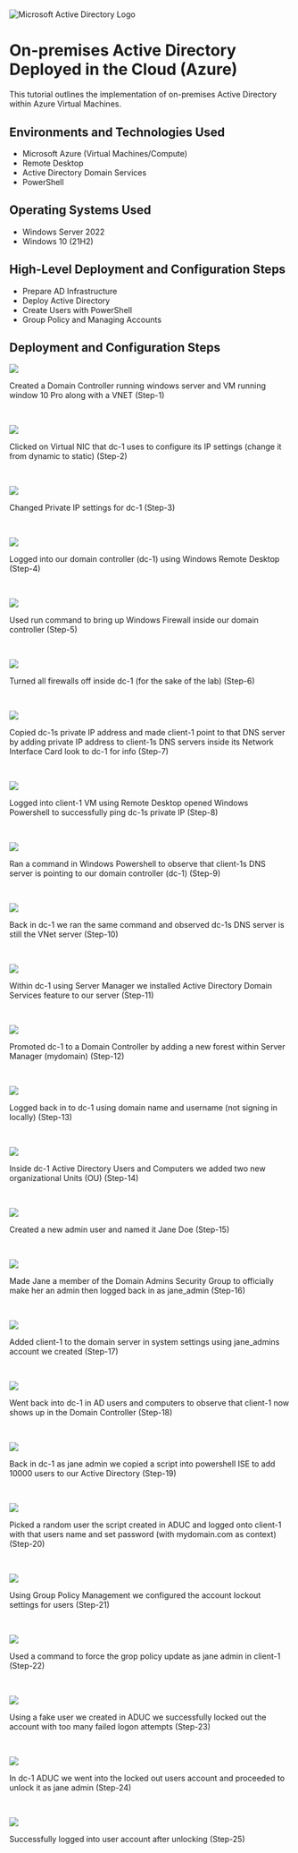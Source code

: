 # <p align="center">
<img src="https://i.imgur.com/pU5A58S.png" alt="Microsoft Active Directory Logo"/>
</p>

<h1>On-premises Active Directory Deployed in the Cloud (Azure)</h1>
This tutorial outlines the implementation of on-premises Active Directory within Azure Virtual Machines.<br />



<h2>Environments and Technologies Used</h2>

- Microsoft Azure (Virtual Machines/Compute)
- Remote Desktop
- Active Directory Domain Services
- PowerShell

<h2>Operating Systems Used </h2>

- Windows Server 2022
- Windows 10 (21H2)

<h2>High-Level Deployment and Configuration Steps</h2>

- Prepare AD Infrastructure
- Deploy Active Directory
- Create Users with PowerShell
- Group Policy and Managing Accounts

<h2>Deployment and Configuration Steps</h2>

<p>
<img src="https://i.imgur.com/D33mC3E.png"
</p>
<p>
Created a Domain Controller running windows server and VM running window 10 Pro along with a VNET (Step-1)
</p>
<br />

<p>
<img src="https://i.imgur.com/G9sodJC.png"
</p>
<p>
Clicked on Virtual NIC that dc-1 uses to configure its IP settings (change it from dynamic to static) (Step-2)
</p>
<br />

<p>
<img src="https://i.imgur.com/YcQpod6.png"
</p>
<p>
Changed Private IP settings for dc-1 (Step-3)
</p>
<br />

<p>
<img src="https://i.imgur.com/oLudK3x.png"
</p>
<p>
Logged into our domain controller (dc-1) using Windows Remote Desktop (Step-4)
</p>
<br />

<p>
<img src="https://i.imgur.com/6lcQUz3.png"
</p>
<p>
Used run command to bring up Windows Firewall inside our domain controller (Step-5)
</p>
<br />

<p>
<img src="https://i.imgur.com/YkUed7H.png"
</p>
<p>
Turned all firewalls off inside dc-1 (for the sake of the lab) (Step-6)
</p>
<br />

<p>
<img src="https://i.imgur.com/5XFWK07.png"
</p>
<p>
Copied dc-1s private IP address and made client-1 point to that DNS server by adding private IP address to client-1s DNS servers inside its Network Interface Card look to dc-1 for info (Step-7)
</p>
<br />

<p>
<img src="https://i.imgur.com/hP8oLnJ.png"
</p>
<p>
Logged into client-1 VM using Remote Desktop opened Windows Powershell to successfully ping dc-1s private IP (Step-8)
</p>
<br />

<p>
<img src="https://i.imgur.com/mtXwF60.png"
</p>
<p>
Ran a command in Windows Powershell to observe that client-1s DNS server is pointing to our domain controller (dc-1) (Step-9)
</p>
<br />

<p>
<img src="https://i.imgur.com/xtWaMJI.png"
</p>
<p>
Back in dc-1 we ran the same command and observed dc-1s DNS server is still the VNet server (Step-10)
</p>
<br />

<p>
<img src="https://i.imgur.com/tMNR0XF.png"
</p>
<p>
Within dc-1 using Server Manager we installed Active Directory Domain Services feature to our server (Step-11)
</p>
<br />

<p>
<img src="https://i.imgur.com/5ao53OS.png"
</p>
<p>
Promoted dc-1 to a Domain Controller by adding a new forest within Server Manager (mydomain) (Step-12)
</p>
<br />

<p>
<img src="https://i.imgur.com/x2xQgPf.png"
</p>
<p>
Logged back in to dc-1 using domain name and username (not signing in locally) (Step-13)
</p>
<br />

<p>
<img src="https://i.imgur.com/6RAb0a5.png"
</p>
<p>
Inside dc-1 Active Directory Users and Computers we added two new organizational Units (OU) (Step-14)
</p>
<br />

<p>
<img src="https://i.imgur.com/tbAykVd.png"
</p>
<p>
Created a new admin user and named it Jane Doe (Step-15)
</p>
<br />

<p>
<img src="https://i.imgur.com/73334oo.png"
</p>
<p>
Made Jane a member of the Domain Admins Security Group to officially make her an admin then logged back in as jane_admin (Step-16)
</p>
<br />

<p>
<img src="https://i.imgur.com/b3hkeLt.png"
</p>
<p>
Added client-1 to the domain server in system settings using jane_admins account we created (Step-17)
</p>
<br />

<p>
<img src="https://i.imgur.com/AAdf4e8.png"
</p>
<p>
Went back into dc-1 in AD users and computers to observe that client-1 now shows up in the Domain Controller (Step-18)
</p>
<br />

<p>
<img src="https://i.imgur.com/v6GI91h.png"
</p>
<p>
Back in dc-1 as jane admin we copied a script into powershell ISE to add 10000 users to our Active Directory (Step-19)
</p>
<br />

<p>
<img src="https://i.imgur.com/zrh54Kg.png"
</p>
<p>
Picked a random user the script created in ADUC and logged onto client-1 with that users name and set password (with mydomain.com as context) (Step-20)
</p>
<br />

<p>
<img src="https://i.imgur.com/X2uDJHz.png"
</p>
<p>
Using Group Policy Management we configured the account lockout settings for users (Step-21)
</p>
<br />

<p>
<img src="https://i.imgur.com/21IBvIS.png"
</p>
<p>
Used a command to force the grop policy update as jane admin in client-1 (Step-22)
</p>
<br />

<p>
<img src="https://i.imgur.com/0NMwoCd.png"
</p>
<p>
Using a fake user we created in ADUC we successfully locked out the account with too many failed logon attempts (Step-23)
</p>
<br />

<p>
<img src="https://i.imgur.com/dbvIcp1.png"
</p>
<p>
In dc-1 ADUC we went into the locked out users account and proceeded to unlock it as jane admin (Step-24)
</p>
<br />

<p>
<img src="https://i.imgur.com/IbyRqId.png"
</p>
<p>
Successfully logged into user account after unlocking (Step-25)
</p>

